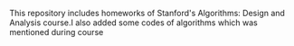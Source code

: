 This repository includes homeworks of Stanford's   Algorithms: Design and Analysis course.I also added some codes of algorithms which was
mentioned during course